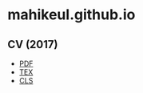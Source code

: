 # mahikeul.github.io

## CV (2017)

- [PDF](cv/ArchitecteDeveloppeur.pdf)
- [TEX](cv/ArchitecteDeveloppeur.tex)
- [CLS](cv/ArchitecteDeveloppeur.cls)
